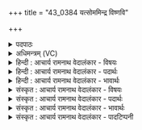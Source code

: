 +++
title = "43_0384 यत्सोममिन्द्र विष्णवि"

+++
<details><summary>पदपाठः</summary>

य꣢त्। सो꣡म꣢꣯म्। इ꣣न्द्र। वि꣡ष्ण꣢꣯वि। यत्। वा꣣। घ। त्रिते꣢। आ꣣प्त्ये꣢। यत्। वा꣣। मरु꣡त्सु꣢। म꣡न्द꣢꣯से। सम्। इ꣡न्दु꣢꣯भिः। ३८४।
</details>

<details><summary>अधिमन्त्रम् (VC)</summary>

- इन्द्रः
- पर्वतः काण्वः
- उष्णिक्
- ऋषभः
- ऐन्द्रं काण्डम्
</details>

<details><summary>हिन्दी : आचार्य रामनाथ वेदालंकार - विषयः</summary>

अगले मन्त्र में इन्द्र परमात्मा से प्रार्थना की गयी है।
</details>

<details><summary>हिन्दी : आचार्य रामनाथ वेदालंकार - पदार्थः</summary>

पदार्थान्वय -  हे (इन्द्र) जगत् के धारणकर्ता परमात्मन् ! (यत्) क्योंकि, आपने (विष्णवि) सूर्य में अथवा आत्मा में (सोमम्) तेजरूप अथवा ज्ञानरूप सोम को निहित किया है, (यत् वा) और क्योंकि, आपने (घ) निश्चय ही (आप्त्ये) प्राप्तव्य (त्रिते) पृथिवी, अन्तरिक्ष, द्युलोक तीनों स्थानों में व्याप्त होनेवाले अग्नि में अथवा मन में (सोमम्) दाहकगुणरूप अथवा संकल्परूप सोम को निहित किया है, (यद् वा) और क्योंकि (मरुत्सु) पवनों में अथवा प्राणों में (सोमम्) जीवनप्रदानरूप सोम को निहित किया है, इसलिए आप (मन्दसे) यशस्वी हैं। आप हमें भी (इन्दुभिः) पूर्वोक्त तेज, ज्ञान, दोषदाहकत्व, संकल्प एवं जीवनप्रदान रूप सोमों से (सम्) संयुक्त कीजिए ॥४॥
</details>

<details><summary>हिन्दी : आचार्य रामनाथ वेदालंकार - भावार्थः</summary>

भावार्थ -  परमेश्वर ने सूर्य, अग्नि, वायु आदियों में और जीवात्मा, मन, प्राण आदियों में जो-जो उन-उनके विशिष्ट गुण निहित किये हैं, वे ही उनके सोमरस कहाते हैं। उन गुणों से हम भी संयुक्त हों ॥४॥ इस मन्त्र की व्याख्या में विवरणकार माधव ने त्रित और आप्त्य ये पृथक्-पृथक् दो ऐतिहासिक ऋषियों के नाम माने हैं। भरतस्वामी के मत में आप्त का पुत्र कोई त्रित है। सायण के अनुसार आपः का पुत्र त्रित नाम का राजर्षि है। इनका पारस्परिक विरोध ही ऐतिहासिक पक्ष के अप्रामाण्य को प्रमाणित कर रहा है ॥
</details>

<details><summary>संस्कृत : आचार्य रामनाथ वेदालंकार - विषयः</summary>

अथेन्द्रः परमात्मा प्रार्थ्यते।
</details>

<details><summary>संस्कृत : आचार्य रामनाथ वेदालंकार - पदार्थः</summary>

पदार्थान्वय -  हे (इन्द्र) जगद्धारक परमात्मन् ! (यत्) यस्मात्, त्वम् (विष्णवि२) विष्णौ आदित्ये, आत्मनि वा (सोमम्) तेजोरूपं ज्ञानरूपं वा सोमम्, अदधाः इति शेषः, (यद् वा) यस्मात् च त्वम्। वा इति समुच्चये। ‘अथापि समुच्चयार्थे भवति’ इति यास्कः (निरु० १।५)। (घ) निश्चयेन (आप्त्ये) आप्तव्ये। आप्त्यम् आप्त्यानाम् आप्तव्यम् आप्तव्यानाम् इति निरुक्ते श्रवणात्। निरु० ११।२०। (त्रिते) पृथिव्यन्तरिक्षद्युरूपत्रिस्थानव्यापिनि अग्नौ, अथवा दूरंगमत्वात् त्रिस्थानगामिनि मनसि (सोमम्) दाहकगुणरूपं संकल्परूपं वा सोमम् अदधाः, (यद् वा) यस्माच्च (मरुत्सु) पवनेषु प्राणेषु वा (सोमम्) जीवनप्रदानगुणरूपं सोमम् अदधाः। य꣢द꣣दो꣡वा꣢त ते गृ꣣हे꣢३मृतं꣣ नि꣡हि꣢तं꣣ गु꣡हा꣢ (साम० १८४२) इति श्रुतेः। तस्मात् त्वम् (मन्दसे) यशसा द्योतसे। मदि स्तुतिमोदमदस्वप्नकान्तिगतिषु। त्वम् अस्मानपि (इन्दुभिः) पूर्वोक्तैः तेजो-ज्ञान-दोषदाहकत्व-संकल्प-जीवनप्रदान- रूपैः सोमैः। सोमो वा इन्दुः। श० २।२।३।२३। (सम्) संसृज ॥४॥
</details>

<details><summary>संस्कृत : आचार्य रामनाथ वेदालंकार - भावार्थः</summary>

भावार्थ -  परमेश्वरेण सूर्याग्निवाय्वादिषु जीवात्ममनःप्राणादिषु च ये तत्तद्विशिष्टगुणा निहितास्त एव तेषां सोमरसा उच्यन्ते। तैर्गुणैर्वयमपि संसृज्येमहि ॥४॥ अत्र ‘त्रिते आप्त्ये’ इत्यस्य व्याख्याने विवरणकारः त्रितम् आप्त्यम् च पृथक् पृथग् ऋषिनाम्नी मन्यते—“यस्मात् हे इन्द्र ! त्वम्, त्रितेन च ऋषिणा सह, आप्त्येन च ऋषिणा सह (सोमं पिबसि)” इति। भरतस्वामिमते च आप्तस्य पुत्रः कश्चित् त्रितो नाम—‘त्रिते आप्त्ये आप्तस्य पुत्रे’ इति। सायणीयव्याख्याने च अपां पुत्रः त्रितो नाम राजर्षिः—‘आप्त्ये अपां पुत्रे त्रिते एतत्संज्ञके राजर्षौ यजमाने’ इति। तदेतेषां पारस्परिको विरोध एवैतिहासिकपक्षस्याप्रामाण्यं प्रमाणयति ॥
</details>

<details><summary>संस्कृत : आचार्य रामनाथ वेदालंकार - पादटिप्पनी</summary>

टिप्पनी -   १. ऋ० ८।१२।१६, अथ० २०।११।१। २. ह्रस्वस्य गुणः। (पा० ७।३।१०८), जसि च (पा० ७।३।१०९) इति सूत्रे ‘जसादिषु छन्दसि वा वचनं प्राङ्णौचङ्युपधायाः’ इति कात्यायनोक्तेरिह गुणः इति सत्यव्रत सामश्रमिणः।
</details>